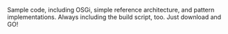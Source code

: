 Sample code, including OSGi, simple reference architecture, and pattern implementations. Always including the build script, too. Just download and GO!